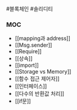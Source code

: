 ---
---

#블록체인 #솔리디티 

### MOC
+ [[mapping과 address]]
+ [[Msg.sender]]
+ [[Require]]
+ [[상속]]
+ [[import]]
+ [[Storage vs Memory]]
+ [[함수 접근 제어자]]
+ [[인터페이스]]
+ [[다수의 반환값 처리]]
+ [[if문]]
